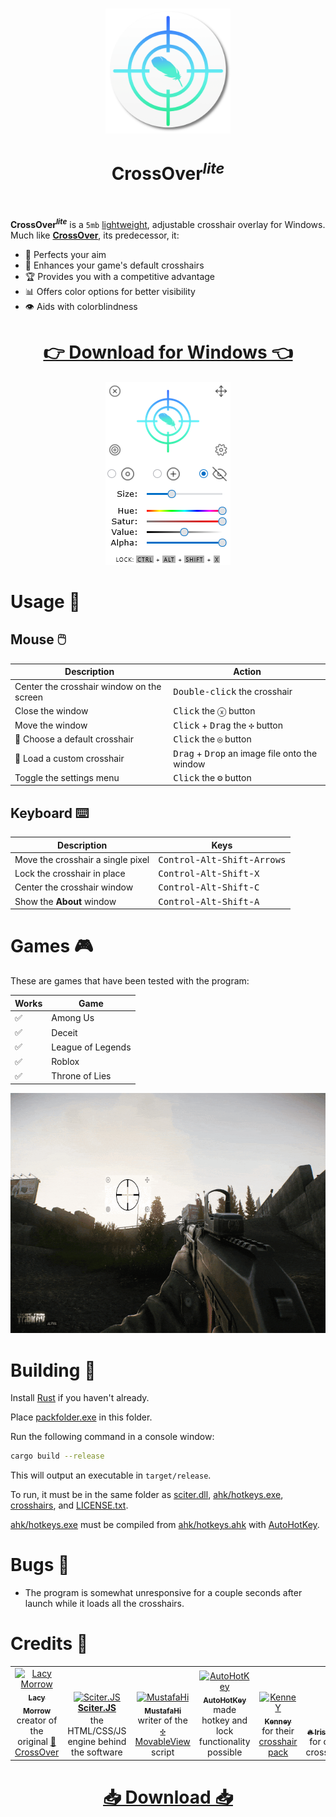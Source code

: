 <h1 align="center">
<a href="https://github.com/girkovarpa/crossover-lite">
<img src="app/img/logo/1200x1200.png" alt="CrossOver lite" width="200" height="200"/></a><br/><br/>
CrossOver<sup><i>lite</i></sup>
<br/>
<br/>
</h1>

**CrossOver<sup><i>lite</i></sup>** is a `5mb` <u>lightweight</u>, adjustable crosshair overlay for Windows.  Much like **[CrossOver](https://github.com/lacymorrow/crossover)**, its predecessor, it:

- 🎯 Perfects your aim
- 🌟 Enhances your game's default crosshairs
- 🏆 Provides you with a competitive advantage
- 📊 Offers color options for better visibility
- 👁️ Aids with colorblindness

<h1 align="center">
<a href="https://github.com/girkovarpa/crossover-lite/releases">
👉 Download for Windows 👈</a>
</h1>

<p align="center">
  <img width="200" height="293" src="preview.png">
</p>

# Usage 📖

## Mouse 🖱️

| Description                               | Action                                                          |
| ----------------------------------------- | --------------------------------------------------------------- |
| Center the crosshair window on the screen | <kbd>Double-click</kbd> the crosshair                           |
| Close the window                          | <kbd>Click</kbd> the <kbd>ⓧ</kbd> button                        |
| Move the window                           | <kbd>Click</kbd> + <kbd>Drag</kbd> the <kbd>✣</kbd> button      |
| 🎯 Choose a default crosshair              | <kbd>Click</kbd> the <kbd>◎</kbd> button                        |
| 🎯 Load a custom crosshair                 | <kbd>Drag</kbd> + <kbd>Drop</kbd> an image file onto the window |
| Toggle the settings menu                  | <kbd>Click</kbd> the <kbd>⚙</kbd> button                        |

## Keyboard ⌨️

| Description                       | Keys                                                                 |
| --------------------------------- | -------------------------------------------------------------------- |
| Move the crosshair a single pixel | <kbd>Control</kbd>-<kbd>Alt</kbd>-<kbd>Shift</kbd>-<kbd>Arrows</kbd> |
| Lock the crosshair in place       | <kbd>Control</kbd>-<kbd>Alt</kbd>-<kbd>Shift</kbd>-<kbd>X</kbd>      |
| Center the crosshair window       | <kbd>Control</kbd>-<kbd>Alt</kbd>-<kbd>Shift</kbd>-<kbd>C</kbd>      |
| Show the **About** window         | <kbd>Control</kbd>-<kbd>Alt</kbd>-<kbd>Shift</kbd>-<kbd>A</kbd>      |

# Games 🎮

These are games that have been tested with the program:

| Works | Game     |
| ----- | -------- |
| ✅     | Among Us |
| ✅     | Deceit   |
| ✅     | League of Legends   |
| ✅     | Roblox   |
| ✅     | Throne of Lies   |

<p align="center">
  <img width="683" height="384" src="demo.gif">
</p>

# Building 🔨

Install [Rust](https://www.rust-lang.org/learn/get-started) if you haven't already.

Place [packfolder.exe](https://github.com/c-smile/sciter-js-sdk/blob/main/bin/windows/packfolder.exe) in this folder.

Run the following command in a console window:

```bash
cargo build --release
```

This will output an executable in `target/release`.  

To run, it must be in the same folder as [sciter.dll](https://github.com/c-smile/sciter-js-sdk/blob/899e2294b04980c793f06fb419f4bbf3641f7e71/bin/windows/x64/sciter.dll), [ahk/hotkeys.exe](ahk/hotkeys.exe), [crosshairs](crosshairs), and [LICENSE.txt](LICENSE.txt).

[ahk/hotkeys.exe](ahk/hotkeys.exe) must be compiled from [ahk/hotkeys.ahk](ahk/hotkeys.ahk) with [AutoHotKey](https://www.autohotkey.com/download/ahk-install.exe).

# Bugs 🐛

- The program is somewhat unresponsive for a couple seconds after launch while it loads all the crosshairs.

# Credits 🏅

<table>
  <tr style="vertical-align: bottom;">
		 <td align="center"><a href="https://github.com/lacymorrow"><img src="https://avatars.githubusercontent.com/u/1311301?v=3?s=100" width="100px;" alt="Lacy Morrow"/><br /><sub><b>Lacy Morrow</b></sub></a><br />
		 creator of the original <a href="https://github.com/lacymorrow/crossover">🎯 CrossOver</a>
    <td align="center"><a href="https://sciter.com"><img src="https://sciter.com/wp-content/themes/sciter/!images/logo.png" width="100px" alt="Sciter.JS"/><br /><sub><b><a href="https://github.com/c-smile/sciter-js-sdk">Sciter.JS</a></b></sub></a><br />
		the HTML/CSS/JS engine behind the software
		<td align="center"><a href="https://github.com/MustafaHi"><img src="https://avatars.githubusercontent.com/u/5108884?v=3?s=100" width="100px;" alt="MustafaHi"/><br /><sub><b>MustafaHi</b></sub></a><br />
		 writer of the <a href="https://github.com/MustafaHi/Sciter-MovableView"><kbd>✣</kbd> MovableView</a> script
		<td align="center"><a href="https://www.autohotkey.com"><img src="https://www.autohotkey.com/logos/ahk_logo.png" width="100px" alt="AutoHotKey"/><br /><sub><b>AutoHotKey</b></sub></a><br />
		made hotkey and lock functionality possible
		<td align="center"><a href="https://kenney.nl/"><img src="https://kenney.nl/data/img/logo.png" alt="KenneY"/><br /><sub><b>Kenney</b></sub></a><br />
		for their <a href="https://kenney.nl/assets/crosshair-pack">crosshair pack</a>
		<td align="center"><a href="https://old.reddit.com/r/IrisFlame"><sub><b>🔥 IrisFlame</b></sub></a><br />
		for other crosshairs
		<td align="center"><a href="https://pixabay.com/"><img width="100px" src="https://pixabay.com/static/img/public/medium_rectangle_b.png" alt="Pixabay"/><br /><sub><b>Pixabay</b></sub></a><br />
		for the <a href="https://pixabay.com/vectors/feather-plumage-slightly-833327/">feather</a> in the logo
  </tr>
</table>

<h1 align="center">
<a href="https://github.com/girkovarpa/crossover-lite/releases">
📥 Download 📥</a>
</h1>